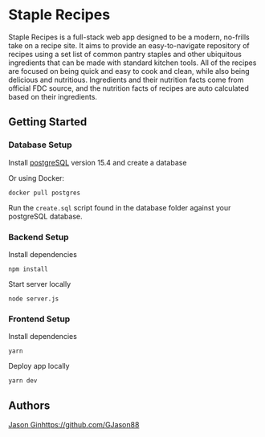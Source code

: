 # Staple Recipes

Staple Recipes is a full-stack web app designed to be a modern, no-frills take on a recipe site. It aims to provide an easy-to-navigate repository of recipes using a set list of common pantry staples and other ubiquitous ingredients that can be made with standard kitchen tools. All of the recipes are focused on being quick and easy to cook and clean, while also being delicious and nutritious. Ingredients and their nutrition facts come from official FDC source, and the nutrition facts of recipes are auto calculated based on their ingredients.

## Getting Started

### Database Setup

Install [postgreSQL](https://www.postgresql.org/) version 15.4 and create a database

Or using Docker:
```
docker pull postgres
```

Run the `create.sql` script found in the database folder against your postgreSQL database.

### Backend Setup

Install dependencies

```
npm install
```

Start server locally

```
node server.js
```

### Frontend Setup

Install dependencies

```
yarn
```

Deploy app locally

```
yarn dev
```

## Authors

[Jason Gin](https://github.com/GJason88)https://github.com/GJason88
